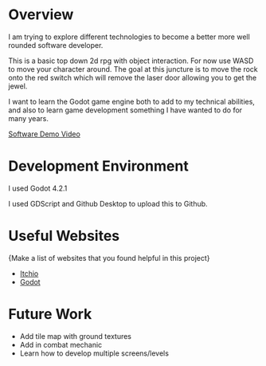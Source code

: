 # Overview

I am trying to explore different technologies to become a better more well rounded software developer.

This is a basic top down 2d rpg with object interaction. For now use WASD to move your character around. The goal at this juncture is to move the rock onto the red switch which will remove the laser door allowing you to get the jewel.

I want to learn the Godot game engine both to add to my technical abilities, and also to learn game development something I have wanted to do for many years.

[Software Demo Video](https://youtu.be/_YOMfStFDdQ)

# Development Environment

I used Godot 4.2.1

I used GDScript and Github Desktop to upload this to Github.

# Useful Websites

{Make a list of websites that you found helpful in this project}
* [Itchio](https://itch.io/game-assets/free/)
* [Godot](https://docs.godotengine.org/en/stable/)

# Future Work

* Add tile map with ground textures
* Add in combat mechanic
* Learn how to develop multiple screens/levels
